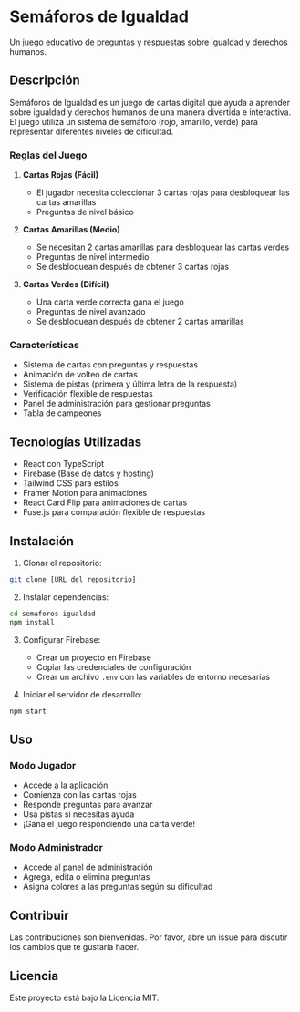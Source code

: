 # Semáforos de Igualdad

Un juego educativo de preguntas y respuestas sobre igualdad y derechos humanos.

## Descripción

Semáforos de Igualdad es un juego de cartas digital que ayuda a aprender sobre igualdad y derechos humanos de una manera divertida e interactiva. El juego utiliza un sistema de semáforo (rojo, amarillo, verde) para representar diferentes niveles de dificultad.

### Reglas del Juego

1. **Cartas Rojas (Fácil)**
   - El jugador necesita coleccionar 3 cartas rojas para desbloquear las cartas amarillas
   - Preguntas de nivel básico

2. **Cartas Amarillas (Medio)**
   - Se necesitan 2 cartas amarillas para desbloquear las cartas verdes
   - Preguntas de nivel intermedio
   - Se desbloquean después de obtener 3 cartas rojas

3. **Cartas Verdes (Difícil)**
   - Una carta verde correcta gana el juego
   - Preguntas de nivel avanzado
   - Se desbloquean después de obtener 2 cartas amarillas

### Características

- Sistema de cartas con preguntas y respuestas
- Animación de volteo de cartas
- Sistema de pistas (primera y última letra de la respuesta)
- Verificación flexible de respuestas
- Panel de administración para gestionar preguntas
- Tabla de campeones

## Tecnologías Utilizadas

- React con TypeScript
- Firebase (Base de datos y hosting)
- Tailwind CSS para estilos
- Framer Motion para animaciones
- React Card Flip para animaciones de cartas
- Fuse.js para comparación flexible de respuestas

## Instalación

1. Clonar el repositorio:
```bash
git clone [URL del repositorio]
```

2. Instalar dependencias:
```bash
cd semaforos-igualdad
npm install
```

3. Configurar Firebase:
   - Crear un proyecto en Firebase
   - Copiar las credenciales de configuración
   - Crear un archivo `.env` con las variables de entorno necesarias

4. Iniciar el servidor de desarrollo:
```bash
npm start
```

## Uso

### Modo Jugador
- Accede a la aplicación
- Comienza con las cartas rojas
- Responde preguntas para avanzar
- Usa pistas si necesitas ayuda
- ¡Gana el juego respondiendo una carta verde!

### Modo Administrador
- Accede al panel de administración
- Agrega, edita o elimina preguntas
- Asigna colores a las preguntas según su dificultad

## Contribuir

Las contribuciones son bienvenidas. Por favor, abre un issue para discutir los cambios que te gustaría hacer.

## Licencia

Este proyecto está bajo la Licencia MIT. 